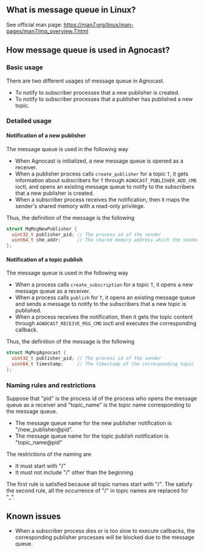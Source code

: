 ## What is message queue in Linux?

See official man page: <https://man7.org/linux/man-pages/man7/mq_overview.7.html>

## How message queue is used in Agnocast?

### Basic usage

There are two different usages of message queue in Agnocast.

- To notify to subscriber processes that a new publisher is created.
- To notify to subscriber processes that a publisher has published a new topic.

### Detailed usage

#### Notification of a new publisher

The message queue is used in the following way

- When Agnocast is initialized, a new message queue is opened as a receiver.
- When a publisher process calls `create_publisher` for a topic `T`, it gets information about subscribers for `T` through `AGNOCAST_PUBLISHER_ADD_CMD` ioctl, and opens an existing message queue to notify to the subscribers that a new publisher is created.
- When a subscriber process receives the notification, then it maps the sender's shared memory with a read-only privilege.

Thus, the definition of the message is the following

```c
struct MqMsgNewPublisher {
  uint32_t publisher_pid; // The process id of the sender
  uint64_t shm_addr;      // The shared memory address which the sender has a writable privilege
};
```

#### Notification of a topic publish

The message queue is used in the following way

- When a process calls `create_subscription` for a topic `T`, it opens a new message queue as a receiver.
- When a process calls `publish` for `T`, it opens an existing message queue and sends a message to notify to the subscribers that a new topic is published.
- When a process receives the notification, then it gets the topic content through `AGNOCAST_RECEIVE_MSG_CMD` ioctl and executes the corresponding callback.

Thus, the definition of the message is the following

```c
struct MqMsgAgnocast {
  uint32_t publisher_pid; // The process id of the sender
  uint64_t timestamp;     // The timestamp of the corresponding topic
};
```

### Naming rules and restrictions

Suppose that "pid" is the process id of the process who opens the message queue as a receiver and "topic_name" is the topic name corresponding to the message queue.

- The message queue name for the new publisher notification is "/new_publisher@pid".
- The message queue name for the topic publish notification is "topic_name@pid"

The restrictions of the naming are

- It must start with "/"
- It must not include "/" other than the beginning

The first rule is satisfied because all topic names start with "/".
The satisfy the second rule, all the occurrence of "/" in topic names are replaced for "_".

## Known issues

- When a subscriber process dies or is too slow to execute callbacks, the corresponding publisher processes will be blocked due to the message queue.
